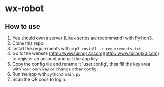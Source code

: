 # wx-robot

##  How to use
1. You should own a server (Linux series are recommend) with Python3.
2. Clone this repo.
3. Install the requirements with `pip3 install -r requirements.txt`.
4. Go to the website [http://www.tuling123.com](http://www.tuling123.com) to register an account and get the app key.
5. Copy the config file and rename it 'user.config', then fill the key area with your own key or change other config.
6. Run the app with  `python3 main.py`
7. Scan the QR code to login.
